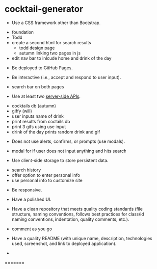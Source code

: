 # cocktail-generator

* Use a CSS framework other than Bootstrap.
- foundation
- Todd
- create a second html for search results
    - todd design page
    - autumn linking two pages in js
- edit nav bar to inlcude home and drink of the day

* Be deployed to GitHub Pages.

* Be interactive (i.e., accept and respond to user input).
- search bar on both pages

* Use at least two [server-side APIs](https://coding-boot-camp.github.io/full-stack/apis/api-resources).
- cocktails db (autumn)
- giffy (will)
- user inputs name of drink
- print results from coctails db
- print 3 gifs using use input
- drink of the day prints random drink and gif 


* Does not use alerts, confirms, or prompts (use modals).
- modal for if user does not input anything and hits search

* Use client-side storage to store persistent data.
- search history
- offer option to enter personal info
- use personal info to customize site

* Be responsive.

* Have a polished UI.

* Have a clean repository that meets quality coding standards (file structure, naming conventions, follows best practices for class/id naming conventions, indentation, quality comments, etc.).
- comment as you go

* Have a quality README (with unique name, description, technologies used, screenshot, and link to deployed application).
- 
=======


